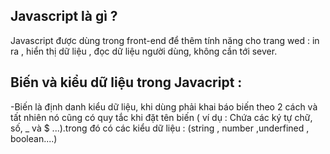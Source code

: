 ## Javascript là gì  ?
Javascript được dùng  trong  front-end để thêm tính năng cho trang wed : in ra , hiển thị dữ liệu , đọc dữ liệu người dùng, không cần tới sever.
## Biến và kiểu dữ liệu trong  Javacript  :
-Biến là định danh kiểu dữ liệu,
khi dùng phải khai báo biến theo 2 cách và tất nhiên nó cũng có quy tắc khi đặt tên biến ( ví dụ : Chứa các ký tự chữ, số, _ và $  ...).trong đó
có các kiểu dữ liệu : (string , number ,underfined , boolean....)

